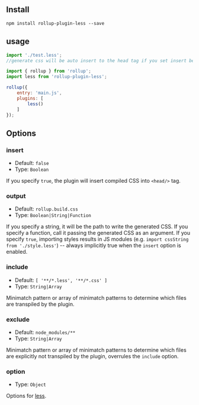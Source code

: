 ## Install

```node
npm install rollup-plugin-less --save
```

## usage

```js
import './test.less';
//generate css will be auto insert to the head tag if you set insert be true
```

```js
import { rollup } from 'rollup';
import less from 'rollup-plugin-less';

rollup({
    entry: 'main.js',
    plugins: [
        less()
    ]
});
```


## Options

### insert

+ Default: `false`
+ Type: `Boolean`

If you specify `true`, the plugin will insert compiled CSS into `<head/>` tag.

### output

+ Default: `rollup.build.css`
+ Type: `Boolean|String|Function`

If you specify a string, it will be the path to write the generated CSS.
If you specify a function, call it passing the generated CSS as an argument.
If you specify `true`, importing styles results in JS modules (e.g. `import cssString from './style.less'`) -- always implicitly true when the `insert` option is enabled.

### include

+ Default: `[ '**/*.less', '**/*.css' ]`
+ Type: `String|Array`

Minimatch pattern or array of minimatch patterns to determine which files are transpiled by the plugin.

### exclude

+ Default: `node_modules/**`
+ Type: `String|Array`

Minimatch pattern or array of minimatch patterns to determine which files are explicitly not transpiled by the plugin, overrules the `include` option.

### option

+ Type: `Object`

Options for [less](http://lesscss.org/usage/#programmatic-usage).

